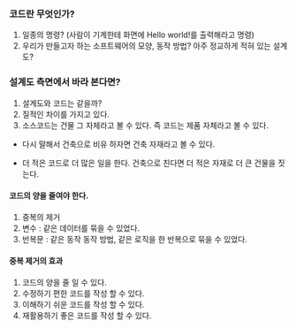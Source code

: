 ### 코드란 무엇인가?

1. 일종의 명령? (사람이 기계한테 화면에 Hello world!를 출력해라고 명령)
2. 우리가 만들고자 하는 소프트웨어의 모양, 동작 방법? 아주 정교하게 적혀 있는 설계도?

### 설계도 측면에서 바라 본다면?

1. 설계도와 코드는 같을까?
2. 질적인 차이를 가지고 있다.
3. 소스코드는 건물 그 자체라고 볼 수 있다. 즉 코드는 제품 자체라고 볼 수 있다.

- 다시 말해서 건축으로 비유 하자면 건축 자재라고 볼 수 있다.

- 더 적은 코드로 더 많은 일을 한다. 건축으로 친다면 더 적은 자재로 더 큰 건물을 짓는다.

#### 코드의 양을 줄여야 한다.

1. 중복의 제거
2. 변수 : 같은 데이터를 묶을 수 있었다.
3. 반복문 : 같은 동작 동작 방법, 같은 로직을 한 반복으로 묶을 수 있었다.

#### 중복 제거의 효과

1. 코드의 양을 줄 일 수 있다.
2. 수정하기 편한 코드를 작성 할 수 있다.
3. 이해하기 쉬운 코드를 작성 할 수 있다.
4. 재활용하기 좋은 코드를 작성 할 수 있다.
